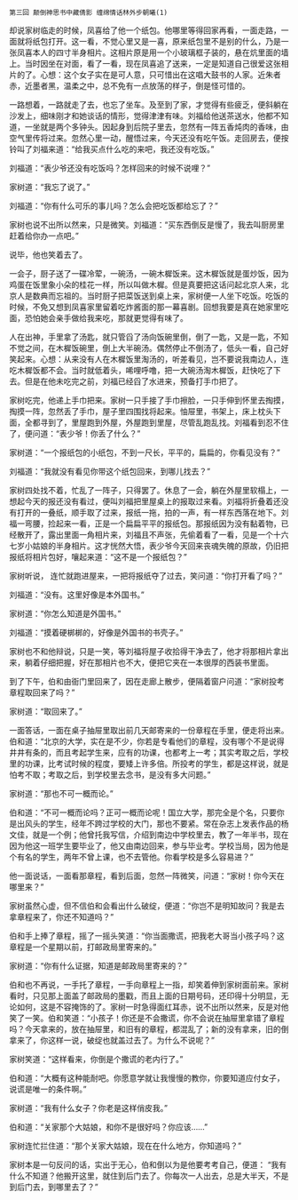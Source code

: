     第三回 颠倒神思书中藏倩影 缠绵情话林外步朝曦(1) 

   却说家树临走的时候，凤喜给了他一个纸包。他哪里等得回家再看，一面走路，一面就将纸包打开。这一看，不觉心里又是一喜，原来纸包里不是别的什么，乃是一张凤喜本人的四寸半身相片。这相片原是用一个小玻璃框子装的，悬在炕里面的墙上。当时因坐在对面，看了一看，现在凤喜追了送来，一定是知道自己很爱这张相片的了。心想：这个女子实在是可人意，只可惜出在这唱大鼓书的人家。近朱者赤，近墨者黑，温柔之中，总不免有一点放荡的样子，倒是怪可惜的。

   一路想着，一路就走了去，也忘了坐车。及至到了家，才觉得有些疲乏，便斜躺在沙发上，细味刚才和她谈话的情形，觉得津津有味。刘福给他送茶送水，他都不知道，一坐就是两个多钟头。因起身到后院子里去，忽然有一阵五香炖肉的香味，由空气里传将过来。忽然心里一动，醒悟过来，今天还没有吃午饭。走回房去，便按铃叫了刘福来道：“给我买点什么吃的来吧，我还没有吃饭。”

   刘福道：“表少爷还没有吃饭吗？怎样回来的时候不说哩？”

   家树道：“我忘了说了。”

   刘福道：“你有什么可乐的事儿吗？怎么会把吃饭都给忘了？”

   家树也说不出所以然来，只是微笑。刘福道：“买东西倒反是慢了，我去叫厨房里赶着给你办一点吧。”

   说毕，他也笑着去了。

   一会子，厨子送了一碟冷荤，一碗汤，一碗木樨饭来。这木樨饭就是蛋炒饭，因为鸡蛋在饭里象小朵的桂花一样，所以叫做木樨。但是真要把这话问起北京人来，北京人是数典而忘祖的。当时厨子把菜饭送到桌上来，家树便一人坐下吃饭。吃饭的时候，不免又想到凤喜家里留着吃炸酱面的那一幕喜剧。回想我要是真在她家里吃面，恐怕她会亲手做给我来吃，那就更觉得有味了。

   人在出神，手里拿了汤匙，就只管舀了汤向饭碗里倒，倒了一匙，又是一匙，不知不觉之间，在木樨饭碗里，倒上大半碗汤。偶然停止不倒汤了，低头一看，自己好笑起来。心想：从来没有人在木樨饭里淘汤的，听差看见，岂不要说我南边人，连吃木樨饭都不会。当时就低着头，唏哩呼噜，把一大碗汤淘木樨饭，赶快吃了下去。但是在他未吃完之前，刘福已经舀了水进来，预备打手巾把了。

   家树吃完，他递上手巾把来。家树一只手接了手巾擦脸，一只手伸到怀里去掏摸，掏摸一阵，忽然丢了手巾，屋子里四围找将起来。怞屉里，书架上，床上枕头下面，全都寻到了，里屋跑到外屋，外屋跑到里屋，尽管乱跑乱找。刘福看到忍不住了，便问道：“表少爷！你丢了什么？”

   家树道：“一个报纸包的小纸包，不到一尺长，平平的，扁扁的，你看见没有？”

   刘福道：“我就没有看见你带这个纸包回来，到哪儿找去？”

   家树四处找不着，忙乱了一阵子，只得罢了。休息了一会，躺在外屋里软榻上，一想起今天的报还没有看过，便叫刘福把里屋桌上的报取过来看。刘福将折叠着还没有打开的一叠纸，顺手取了过来，报纸一拖，拍的一声，有一样东西落在地下。刘福一弯腰，捡起来一看，正是一个扁扁平平的报纸包。那报纸因为没有黏着物，已经散开了，露出里面一角相片来，刘福且不声张，先偷着看了一看，见是一个十六七岁小姑娘的半身相片。这才恍然大悟，表少爷今天回来丧魂失魄的原故，仍旧把报纸将相片包好，嚷起来道：“这不是一个报纸包？”

   家树听说， 连忙就跑进屋来，一把将报纸夺了过去，笑问道：“你打开看了吗？”

   刘福道：“没有。这里好像是本外国书。”

   家树道：“你怎么知道是外国书。”

   刘福道：“摸着硬梆梆的，好像是外国书的书壳子。”

   家树也不和他辩说，只是一笑，等刘福将屋子收拾得干净去了，他才将那相片拿出来，躺着仔细把握，好在那相片也不大，便把它夹在一本很厚的西装书里面。

   到了下午，伯和由衙门里回来了，因在走廊上散步，便隔着窗户问道：“家树投考章程取回来了吗？”

   家树道：“取回来了。”

   一面答话，一面在桌子抽屉里取出前几天邮寄来的一份章程在手里，便走将出来。伯和道：“北京的大学，实在是不少，你若是专看他们的章程，没有哪个不是说得井井有条的，而且考起学生来，应有的功课，也都考上一考；其实考取之后，学校里的功课，比考试时候的程度，要矮上许多倍。所投考的学生，都是这样说，就是怕考不取；考取之后，到学校里去念书，是没有多大问题。”

   家树道：“那也不可一概而论。”

   伯和道：“不可一概而论吗？正可一概而论呢！国立大学，那完全是个名，只要你是出风头的学生，经年不跨过学校的大门，那也不要紧。常在杂志上发表作品的杨文佳，就是一个例；他曾托我写信，介绍到南边中学校里去，教了一年半书，现在因为他这一班学生要毕业了，他又由南边回来，参与毕业考。学校当局，因为他是个有名的学生，两年不曾上课，也不去管他。你看学校是多么容易进？”

   他一面说话，一面看那章程，看到后面，忽然一阵微笑，问道：“家树！你今天在哪里来？”

   家树虽然心虚，但不信伯和会看出什么破绽，便道：“你岂不是明知故问？我是去拿章程来了，你还不知道吗？”

   伯和手上捧了章程，摇了一摇头笑道：“你当面撒谎，把我老大哥当小孩子吗？这章程是一个星期以前，打邮政局里寄来的。”

   家树道：“你有什么证据，知道是邮政局里寄来的？”

   伯和也不再说，一手托了章程，一手向章程上一指，却笑着伸到家树面前来。家树看时，只见那上面盖了邮政局的墨戳，而且上面的日期号码，还印得十分明显，无论如何，这是不容掩饰的了。家树一时急得面红耳赤，说不出所以然来，反是对他笑了一笑。伯和笑道：“小孩子！你还是不会撒谎，你不会说在抽屉里拿错了章程吗？今天拿来的，放在抽屉里，和旧有的章程，都混乱了；新的没有拿来，旧的倒拿来了，你这样一说，破绽也就盖过去了。为什么不说呢？”

   家树笑道：“这样看来，你倒是个撒谎的老内行了。”

   伯和道：“大概有这种能耐吧。你愿意学就让我慢慢的教你，你要知道应付女子，说谎是唯一的条件啊。”

   家树道：“我有什么女子？你老是这样俏皮我。”

   伯和道：“关家那个大姑娘，和你不是很好吗？你应该……”

   家树连忙拦住道：“那个关家大姑娘，现在在什么地方，你知道吗？”

   家树本是一句反问的话，实出于无心，伯和倒以为是他要考考自己，便道： “我有什么不知道？他搬开这里，就住到后门去了。你每次一人出去，总是大半天，不是到后门去，到哪里去了？”

